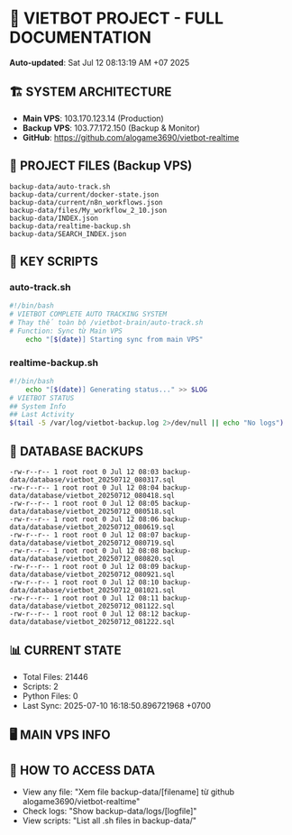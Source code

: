 # 🤖 VIETBOT PROJECT - FULL DOCUMENTATION
**Auto-updated**: Sat Jul 12 08:13:19 AM +07 2025

## 🏗️ SYSTEM ARCHITECTURE
- **Main VPS**: 103.170.123.14 (Production)
- **Backup VPS**: 103.77.172.150 (Backup & Monitor)
- **GitHub**: https://github.com/alogame3690/vietbot-realtime

## 📁 PROJECT FILES (Backup VPS)
```
backup-data/auto-track.sh
backup-data/current/docker-state.json
backup-data/current/n8n_workflows.json
backup-data/files/My_workflow_2_10.json
backup-data/INDEX.json
backup-data/realtime-backup.sh
backup-data/SEARCH_INDEX.json
```

## 🔧 KEY SCRIPTS
### auto-track.sh
```bash
#!/bin/bash
# VIETBOT COMPLETE AUTO TRACKING SYSTEM
# Thay thế toàn bộ /vietbot-brain/auto-track.sh
# Function: Sync từ Main VPS
    echo "[$(date)] Starting sync from main VPS"
```
### realtime-backup.sh
```bash
#!/bin/bash
    echo "[$(date)] Generating status..." >> $LOG
# VIETBOT STATUS
## System Info
## Last Activity
$(tail -5 /var/log/vietbot-backup.log 2>/dev/null || echo "No logs")
```

## 💾 DATABASE BACKUPS
```
-rw-r--r-- 1 root root 0 Jul 12 08:03 backup-data/database/vietbot_20250712_080317.sql
-rw-r--r-- 1 root root 0 Jul 12 08:04 backup-data/database/vietbot_20250712_080418.sql
-rw-r--r-- 1 root root 0 Jul 12 08:05 backup-data/database/vietbot_20250712_080518.sql
-rw-r--r-- 1 root root 0 Jul 12 08:06 backup-data/database/vietbot_20250712_080619.sql
-rw-r--r-- 1 root root 0 Jul 12 08:07 backup-data/database/vietbot_20250712_080719.sql
-rw-r--r-- 1 root root 0 Jul 12 08:08 backup-data/database/vietbot_20250712_080820.sql
-rw-r--r-- 1 root root 0 Jul 12 08:09 backup-data/database/vietbot_20250712_080921.sql
-rw-r--r-- 1 root root 0 Jul 12 08:10 backup-data/database/vietbot_20250712_081021.sql
-rw-r--r-- 1 root root 0 Jul 12 08:11 backup-data/database/vietbot_20250712_081122.sql
-rw-r--r-- 1 root root 0 Jul 12 08:12 backup-data/database/vietbot_20250712_081222.sql
```

## 📊 CURRENT STATE
- Total Files: 21446
- Scripts: 2
- Python Files: 0
- Last Sync: 2025-07-10 16:18:50.896721968 +0700

## 🖥️ MAIN VPS INFO


## 🚨 HOW TO ACCESS DATA
- View any file: "Xem file backup-data/[filename] từ github alogame3690/vietbot-realtime"
- Check logs: "Show backup-data/logs/[logfile]"
- View scripts: "List all .sh files in backup-data/"
